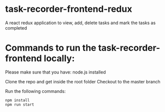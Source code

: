 # task-recorder-frontend-redux
A react redux application to view, add, delete tasks and mark the tasks as completed

# Commands to run the task-recorder-frontend locally:

Please make sure that you have:
node.js installed

Clone the repo and get inside the root folder
Checkout to the master branch

Run the following commands:
```
npm install 
npm run start
